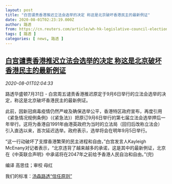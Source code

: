 ```yaml
---
layout: post
title: "白宫谴责香港推迟立法会选举的决定 称这是北京破坏香港民主的最新例证"
date: 2020-08-01T02:23:19.000Z
author: 路透
from: https://cn.reuters.com/article/wh-hk-legislative-council-election-0801-idCNKCS24X3CQ
tags: [ 路透 ]
categories: [ news, 路透 ]
---
```

<!--1596248599000-->
[白宫谴责香港推迟立法会选举的决定 称这是北京破坏香港民主的最新例证](https://cn.reuters.com/article/wh-hk-legislative-council-election-0801-idCNKCS24X3CQ)
------

<div>
<div><i>2020-08-01T02:04:33</i></div><div class="StandardArticleBody_body"><p>路透华盛顿7月31日 - 白宫周五谴责香港推迟原定于9月6日举行的立法会选举的决定，称这是北京破坏香港民主的最新例证。 </p><p>此前，因新冠病毒疫情仍然严峻及确保选举公平，香港特区政府宣布，再度引用《紧急情况规例条例》（《紧急法》）把原订9月6日举行的第七届立法会选举押后一年举行。这将为香港自1991年由港英政府为当时的立法局（回归后改称立法会）引入直选以来，首次延迟选举。政府表示，选举将会在明年9月5日举行。 </p><p>“这一行动破坏了支撑香港繁荣的民主进程和自由，”白宫发言人Kayleigh McEnany对记者表示，“北京违背了越来越多的承诺，这是其中的最新例证，北京在《中英联合声明》中承诺将在2047年之前给予香港人民自治和自由。”(完) </p><div class="Attribution_container"><div class="Attribution_attribution"><p class="Attribution_content">编译 高思佳；审校 母红 </p></div></div><div class="StandardArticleBody_trustBadgeContainer"><span class="StandardArticleBody_trustBadgeTitle">我们的标准：</span><span class="trustBadgeUrl"><a href="https://www.thomsonreuters.cn/content/dam/openweb/documents/pdf/china/brochures/about-us-1.pdf">汤森路透“信任原则”</a></span></div></div>
</div>
